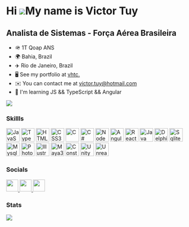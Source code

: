 Hi ![](https://user-images.githubusercontent.com/18350557/176309783-0785949b-9127-417c-8b55-ab5a4333674e.gif)My name is Victor Tuy
===========================================================================================================================================

Analista de Sistemas - Força Aérea Brasileira
---------------------------------------------

* 🪖  1T Qoap ANS
* 🌍  Bahia, Brazil
* ✈️  Rio de Janeiro, Brazil
* 🖥️  See my portfolio at [vhtc.](https://vhtc.netlify.app/)
* ✉️  You can contact me at [victor.tuy@hotmail.com](mailto:victor.tuy@hotmail.com)
* 🧠  I'm learning JS && TypeScript && Angular

<a href="https://www.github.com/vhtc" target="_blank" rel="noreferrer"><img
src="https://img.shields.io/github/followers/vhtc?logo=github&style=for-the-badge&color=0891b2&labelColor=1c1917" /></a>

### Skillls

<p align="left">
  <a href="#" target="_blank" rel="noreferrer"><img src="https://raw.githubusercontent.com/danielcranney/readme-generator/main/public/icons/skills/javascript-colored.svg" width="36" height="36" alt="JavaScript" /></a>
  <a href="#" target="_blank" rel="noreferrer"><img src="https://raw.githubusercontent.com/danielcranney/readme-generator/main/public/icons/skills/typescript-colored.svg" width="36" height="36" alt="TypeScript" /></a>
  <a href="#" target="_blank" rel="noreferrer"><img src="https://raw.githubusercontent.com/danielcranney/readme-generator/main/public/icons/skills/html5-colored.svg" width="36" height="36" alt="HTML5" /></a>
  <a href="#" target="_blank" rel="noreferrer"><img src="https://raw.githubusercontent.com/danielcranney/readme-generator/main/public/icons/skills/css3-colored.svg" width="36" height="36" alt="CSS3" /></a>
  <a href="#" target="_blank" rel="noreferrer"><img src="https://raw.githubusercontent.com/danielcranney/readme-generator/main/public/icons/skills/c-colored.svg" width="36" height="36" alt="C" /></a>
  <a href="#" target="_blank" rel="noreferrer"><img src="https://raw.githubusercontent.com/danielcranney/readme-generator/main/public/icons/skills/csharp-colored.svg" width="36" height="36" alt="C#" /></a>
  <a href="#" target="_blank" rel="noreferrer"><img src="https://raw.githubusercontent.com/danielcranney/readme-generator/main/public/icons/skills/nodejs-colored.svg" width="36" height="36" alt="NodeJS" /></a>
  <a href="#" target="_blank" rel="noreferrer"><img src="https://raw.githubusercontent.com/danielcranney/readme-generator/main/public/icons/skills/angularjs-colored.svg" width="36" height="36" alt="AngularJS" /></a>
  <a href="#" target="_blank" rel="noreferrer"><img src="https://raw.githubusercontent.com/danielcranney/readme-generator/main/public/icons/skills/react-colored.svg" width="36" height="36" alt="ReactJS" /></a>
  <a href="#" target="_blank" rel="noreferrer"><img src="https://raw.githubusercontent.com/danielcranney/readme-generator/main/public/icons/skills/java-colored.svg" width="36" height="36" alt="Java" /></a>
  <a href="#" target="_blank" rel="noreferrer"><img src="https://crack4all.com/wp-content/uploads/2017/11/4ad54758b77c22ab58728ea0d561a9c9.png" width="36" height="36" alt="Delphi7" /></a>
  <a href="#" target="_blank" rel="noreferrer"><img src="https://vhtc.netlify.app/softwares/sqlite.png" width="36" height="36" alt="Sqlite" /></a>
  <a href="#" target="_blank" rel="noreferrer"><img src="https://raw.githubusercontent.com/danielcranney/readme-generator/main/public/icons/skills/mysql-colored.svg" width="36" height="36" alt="Mysql" /></a>
  <a href="#" target="_blank" rel="noreferrer"><img src="https://raw.githubusercontent.com/danielcranney/readme-generator/main/public/icons/skills/photoshop-colored.svg" width="36" height="36" alt="Photoshop" /></a>
  <a href="#" target="_blank" rel="noreferrer"><img src="https://raw.githubusercontent.com/danielcranney/readme-generator/main/public/icons/skills/illustrator-colored.svg" width="36" height="36" alt="Illustrator" /></a>
  <a href="#" target="_blank" rel="noreferrer"><img src="https://vhtc.netlify.app/softwares/maya.png" width="36" height="36" alt="Maya3d" /></a>
  <a href="#" target="_blank" rel="noreferrer"><img src="https://vhtc.netlify.app/softwares/construct.png" width="36" height="36" alt="Construct2" /></a>
  <a href="#" target="_blank" rel="noreferrer"><img src="https://uxwing.com/wp-content/themes/uxwing/download/brands-and-social-media/unity-game-engine-icon.png" width="36" height="36" alt="Unity" /></a>
  <a href="#" target="_blank" rel="noreferrer"><img src="https://vhtc.netlify.app/softwares/unreal.png" width="36" height="36" alt="Unreal" /></a>
  </p>

### Socials

<p align="left"> 
  <a href="https://www.github.com/vhtc" target="_blank" rel="noreferrer"> <picture> <source media="(prefers-color-scheme: dark)" srcset="https://raw.githubusercontent.com/danielcranney/readme-generator/main/public/icons/socials/github-dark.svg" /> <source media="(prefers-color-scheme: light)" srcset="https://raw.githubusercontent.com/danielcranney/readme-generator/main/public/icons/socials/github.svg"/><img src="https://raw.githubusercontent.com/danielcranney/readme-generator/main/public/icons/socials/github.svg" width="32" height="32" /> </picture></a>
  <a href="http://www.instagram.com/v.h.t.c" target="_blank" rel="noreferrer"> <picture> <source media="(prefers-color-scheme: dark)" srcset="https://uxwing.com/wp-content/themes/uxwing/download/brands-and-social-media/instagram-white-icon.png" /> <source media="(prefers-color-scheme: light)" srcset="https://raw.githubusercontent.com/danielcranney/readme-generator/main/public/icons/socials/instagram.svg" /> <img src="https://raw.githubusercontent.com/danielcranney/readme-generator/main/public/icons/socials/instagram.svg" width="32" height="32" /> </picture> </a> 
  <a href="https://www.linkedin.com/in/tuyvhtc" target="_blank" rel="noreferrer"> <picture> <source media="(prefers-color-scheme: dark)" srcset="https://raw.githubusercontent.com/danielcranney/readme-generator/main/public/icons/socials/linkedin-dark.svg" /> <source media="(prefers-color-scheme: light)" srcset="https://raw.githubusercontent.com/danielcranney/readme-generator/main/public/icons/socials/linkedin.svg" /> <img src="https://raw.githubusercontent.com/danielcranney/readme-generator/main/public/icons/socials/linkedin.svg" width="32" height="32" /> </picture> </a>
  </p>

### Stats

<a href="#" ><img src="https://github-readme-streak-stats.herokuapp.com/?user=vhtc&stroke=ffffff&background=1c1917&ring=0891b2&fire=0891b2&currStreakNum=ffffff&currStreakLabel=0891b2&sideNums=ffffff&sideLabels=ffffff&dates=ffffff&hide_border=true" /></a>


